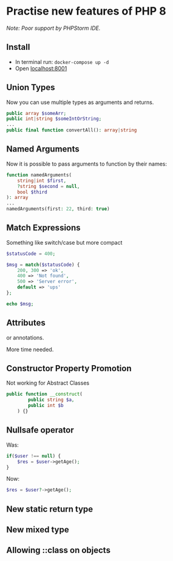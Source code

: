 # Practise new features of PHP 8
_Note: Poor support by PHPStorm IDE._

## Install
* In terminal run: ``docker-compose up -d``
* Open [localhost:8001](http://localhost:8001)

## Union Types
Now you can use multiple types as arguments and returns.
```php
public array $someArr;
public int|string $someIntOrString;
...
public final function convertAll(): array|string
```

## Named Arguments
Now it is possible to pass arguments to function by their names:
```php
function namedArguments(
    string|int $first,
    ?string $second = null,
    bool $third
): array
...
namedArguments(first: 22, third: true)
```

## Match Expressions
Something like switch/case but more compact
```php
$statusCode = 400;

$msg = match($statusCode) {
    200, 300 => 'ok',
    400 => 'Not found',
    500 => 'Server error',
    default => 'ups'
};

echo $msg;
```

## Attributes
or annotations. 

More time needed.

## Constructor Property Promotion
Not working for Abstract Classes
```php
public function __construct(
        public string $a,
        public int $b
    ) {}
```

## Nullsafe operator
Was:
```php
if($user !== null) {
    $res = $user->getAge();
}
```
Now:
```php
$res = $user?->getAge();
```

## New static return type

## New mixed type

## Allowing ::class on objects